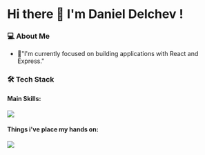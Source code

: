 # Hi there 👋 I'm Daniel Delchev !

### 💻 About Me

- 👀"I'm currently focused on building applications with React and Express."


### 🛠️ Tech Stack


#### Main Skills:
<p align="left">
    <img src="https://skillicons.dev/icons?i=js,html,css,react,express,mongodb" />
</p>

#### Things i've place my hands on:
<p align="left">
    <img src="https://skillicons.dev/icons?i=angular,docker,linux,python" />
</p>

